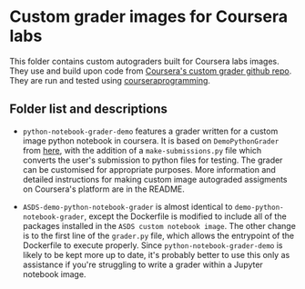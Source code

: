# Custom grader images for Coursera labs

This folder contains custom autograders built for Coursera labs images. They use and build upon code from [Coursera's custom grader github repo](https://github.com/coursera/programming-assignments-demo/tree/master/custom-graders). They are run and tested using [courseraprogramming](https://github.com/coursera/courseraprogramming).

## Folder list and descriptions

- `python-notebook-grader-demo` features a grader written for a custom image python notebook in coursera. It is based on `DemoPythonGrader` from [here](https://github.com/coursera/programming-assignments-demo/tree/master/custom-graders), with the addition of a `make-submissions.py` file which converts the user's submission to python files for testing. The grader can be customised for appropriate purposes. More information and detailed instructions for making custom image autograded assigments on Coursera's platform are in the README.

- `ASDS-demo-python-notebook-grader` is almost identical to `demo-python-notebook-grader`, except the Dockerfile is modified to include all of the packages installed in the `ASDS custom notebook image`. The other change is to the first line of the `grader.py` file, which allows the entrypoint of the Dockerfile to execute properly. Since `python-notebook-grader-demo` is likely to be kept more up to date, it's probably better to use this only as assistance if you're struggling to write a grader within a Jupyter notebook image.

